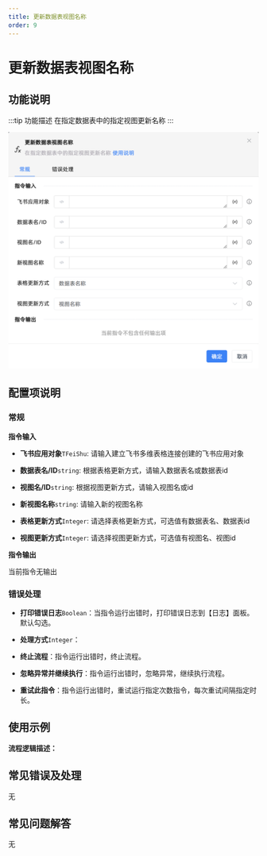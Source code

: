 ```yaml
---
title: 更新数据表视图名称
order: 9
---
```


# 更新数据表视图名称

## 功能说明

:::tip 功能描述
在指定数据表中的指定视图更新名称
:::

![更新数据表视图名称](../../../../assets/更新数据表视图名称_command.png)

## 配置项说明

### 常规

**指令输入**

- **飞书应用对象**`TFeiShu`: 请输入建立飞书多维表格连接创建的飞书应用对象

- **数据表名/ID**`string`: 根据表格更新方式，请输入数据表名或数据表id

- **视图名/ID**`string`: 根据视图更新方式，请输入视图名或id

- **新视图名称**`string`: 请输入新的视图名称

- **表格更新方式**`Integer`: 请选择表格更新方式，可选值有数据表名、数据表id

- **视图更新方式**`Integer`: 请选择视图更新方式，可选值有视图名、视图id


**指令输出**

当前指令无输出

### 错误处理

- **打印错误日志**`Boolean`：当指令运行出错时，打印错误日志到【日志】面板。默认勾选。

- **处理方式**`Integer`：

 - **终止流程**：指令运行出错时，终止流程。

 - **忽略异常并继续执行**：指令运行出错时，忽略异常，继续执行流程。

 - **重试此指令**：指令运行出错时，重试运行指定次数指令，每次重试间隔指定时长。

## 使用示例

**流程逻辑描述：** 

## 常见错误及处理

无

## 常见问题解答

无

